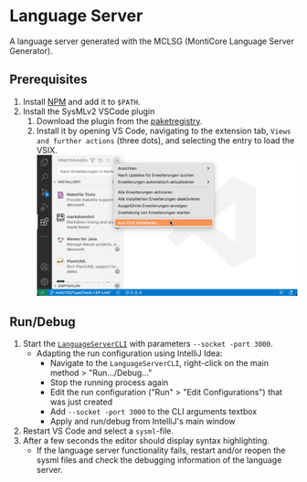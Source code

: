 <!-- (c) https://github.com/MontiCore/monticore -->
# Language Server

A language server generated with the MCLSG (MontiCore Language Server Generator).

## Prerequisites

1. Install [NPM](https://www.npmjs.com/) and add it to `$PATH`.
2. Install the SysMLv2 VSCode plugin
   1. Download the plugin from the [paketregistry](https://git.rwth-aachen.de/monticore/languages/sysml2/sysml2official/-/packages/5793).
   2. Install it by opening VS Code, navigating to the extension tab, `Views and further actions` (three dots), and selecting the entry to load the VSIX.
   ![](doc/install_vsix.png)

## Run/Debug

1. Start the [`LanguageServerCLI`](src/main/java/de/monticore/lang/sysmlv2/_lsp/LanguageServerCLI.java) with parameters `--socket -port 3000`.
   * Adapting the run configuration using IntelliJ Idea:
      * Navigate to the `LanguageServerCLI`, right-click on the main method > "Run.../Debug..."
      * Stop the running process again
      * Edit the run configuration ("Run" > "Edit Configurations") that was just created
      * Add `--socket -port 3000` to the CLI arguments textbox
      * Apply and run/debug from IntelliJ's main window
2. Restart VS Code and select a `sysml`-file.
3. After a few seconds the editor should display syntax highlighting.
   * If the language server functionality fails, restart and/or reopen the sysml files and check the debugging information of the language server.
